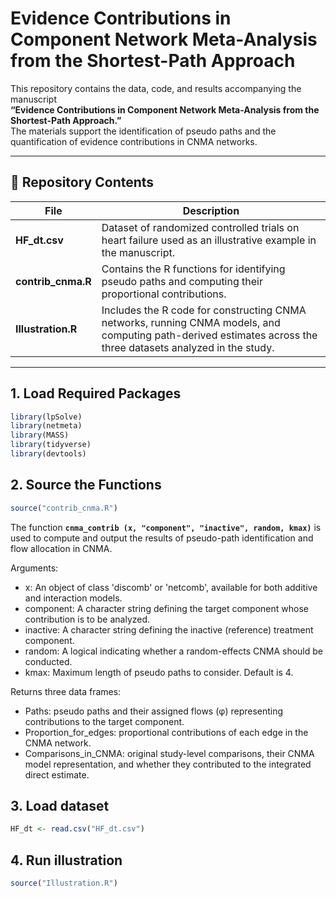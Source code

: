 # Evidence Contributions in Component Network Meta-Analysis from the Shortest-Path Approach

This repository contains the data, code, and results accompanying the manuscript  
**“Evidence Contributions in Component Network Meta-Analysis from the Shortest-Path Approach.”**  
The materials support the identification of pseudo paths and the quantification of evidence contributions in CNMA networks.

---

## 📂 Repository Contents

| File | Description |
|------|--------------|
| **HF_dt.csv** | Dataset of randomized controlled trials on heart failure used as an illustrative example in the manuscript. |
| **contrib_cnma.R** | Contains the R functions for identifying pseudo paths and computing their proportional contributions. |
| **Illustration.R** | Includes the R code for constructing CNMA networks, running CNMA models, and computing path-derived estimates across the three datasets analyzed in the study. |

---

##  1. Load Required Packages

```r
library(lpSolve)
library(netmeta)
library(MASS)
library(tidyverse)
library(devtools)
````

## 2. Source the Functions
```r
source("contrib_cnma.R")
````

The function **`cnma_contrib (x, "component", "inactive", random, kmax)`**  is used to compute and output the results of pseudo-path identification and flow allocation in CNMA.

Arguments:

  - x: An object of class 'discomb' or 'netcomb', available for both additive and interaction models.
  - component: A character string defining the target component whose contribution is to be analyzed.
  - inactive: A character string defining the inactive (reference) treatment component.
  - random: A logical indicating whether a random-effects CNMA should be conducted.
  - kmax: Maximum length of pseudo paths to consider. Default is 4.

Returns three data frames:
  - Paths: pseudo paths and their assigned flows (φ) representing contributions to the target component.
  - Proportion_for_edges: proportional contributions of each edge in the CNMA network.
  - Comparisons_in_CNMA: original study-level comparisons, their CNMA model representation, 
    and whether they contributed to the integrated direct estimate.

## 3. Load dataset
```r
HF_dt <- read.csv("HF_dt.csv")
````

## 4. Run illustration
```r
source("Illustration.R")
````

